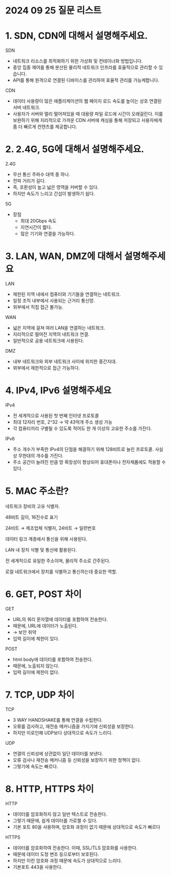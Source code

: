 # 2024 09 25 질문 리스트

# 1. SDN, CDN에 대해서 설명해주세요.

SDN

- 네트워크 리소스를 최적화하기 위한 가상화 및 컨테이너화 방법입니다.
- 중앙 집중 제어를 통해 분산된 물리적 네트워크 인프라를 효율적으로 관리할 수 있습니다.
- API를 통해 원격으로 연결된 디바이스를 관리하여 효율적 관리를 가능케합니다.

CDN

- 데이터 사용량이 많은 애플리케이션의 웹 페이지 로드 속도를 높이는 상호 연결된 서버 네트워크.
- 사용자가 서버와 멀리 떨어져있을 때 대용량 파일 로드에 시간이 오래걸린다. 이를 보완하기 위해 지리적으로 가까운 CDN 서버에 캐싱을 통해 저장되고 사용자에게 좀 더 빠르게 컨텐츠를 제공합니다.

# 2. 2.4G, 5G에 대해서 설명해주세요.

2.4G

- 무선 통신 주파수 대역 중 하나.
- 전파 거리가 길다.
- 즉, 호환성이 높고 넓은 영역을 커버할 수 있다.
- 하지만 속도가 느리고 간섭이 발생하기 쉽다.

5G

- 장점
    - 최대 20Gbps 속도
    - 지연시간이 짧다.
    - 많은 기기와 연결을 가능하다.

# 3. LAN, WAN, DMZ에 대해서 설명해주세요

LAN

- 제한된 지역 내에서 컴퓨터와 기기들을 연결하는 네트워크.
- 일정 조직 내부에서 사용되는 근거리 통신망.
- 외부에서 직접 접근 불가능.

WAN

- 넓은 지역에 걸쳐 여러 LAN을 연결하는 네트워크.
- 지리적으로 떨어진 지역의 네트워크 연결.
- 일반적으로 공용 네트워크에 사용된다.

DMZ

- 내부 네트워크와 외부 네트워크 사이에 위치한 중간지대.
- 외부에서 제한적으로 접근 가능하다.

# 4. IPv4, IPv6 설명해주세요

IPv4

- 전 세계적으로 사용된 첫 번째 인터넷 프로토콜
- 최대 12자리 번호,  2^32 → 약 43억개 주소 생성 가능
- 각 컴퓨터끼리 구별될 수 있도록 적어도 한 개 이상의 고유한 주소를 가진다.

IPv6

- 주소 개수가 부족한 IPv4의 단점을 해결하기 위해 128비트로 늘린 프로토콜. 사실상 무한대의 개수를 가진다.
- 주소 공간이 늘려진 만큼 망 확장성이 향상되어 휴대폰이나 전자제품에도 적용할 수 있다.

# 5. MAC 주소란?

네트워크 장비의 고유 식별자.

48비트 길이, 16진수로 표기

24비트 → 제조업체 식별자, 24비트 → 일련번호

데이터 링크 계층에서 통신을 위해 사용된다.

LAN 내 장치 식별 및 통신에 활용된다.

전 세계적으로 유일한 주소이며, 물리적 주소로 간주된다.

로컬 네트워크에서 장치를 식별하고 통신하는데 중요한 역할.

# 6. GET, POST 차이

GET

- URL의 쿼리 문자열에 데이터를 포함하여 전송한다.
- 때문에, URL에 데이터가 노출된다.
- → 보안 취약
- 입력 길이에 제한이 있다.

POST

- html body에 데이터를 포함하여 전송한다.
- 때문에, 노출되지 않는다.
- 입력 길이에 제한이 없다.

# 7. TCP, UDP 차이

TCP

- 3 WAY HANDSHAKE를 통해 연결을 수립한다.
- 오류를 검사하고, 재전송 메커니즘을 가지기에 신뢰성을 보장한다.
- 하지만 이로인해 UDP보다 상대적으로 속도가 느리다.

UDP

- 연결의 신뢰성에 상관없이 일단 데이터를 보낸다.
- 오류 검사나 재전송 메커니즘 등 신뢰성을 보장하기 위한 정책이 없다.
- 그렇기에 속도는 빠르다.

# 8. HTTP, HTTPS 차이

HTTP

- 데이터를 암호화하지 않고 일반 텍스트로 전송한다.
- 그렇기 때문에, 쉽게 데이터를 가로챌 수 있다.
- 기본 포트 80을 사용하며, 암호화 과정이 없기 때문에 상대적으로 속도가 빠르다

HTTPS

- 데이터를 암호화하여 전송한다. 이때, SSL/TLS 암호화를 사용한다.
- 때문에 데이터 도청 변조 등으로부터 보호된다.
- 하지만 이런 암호화 과정 때문에 속도가 상대적으로 느리다.
- 기본포트 443을 사용한다.